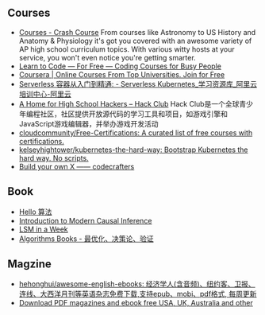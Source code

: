 ## Courses
- [Courses - Crash Course](https://thecrashcourse.com/courses/) From courses like Astronomy to US History and Anatomy & Physiology it's got you covered with an awesome variety of AP high school curriculum topics. With various witty hosts at your service, you won't even notice you're getting smarter.
- [Learn to Code — For Free — Coding Courses for Busy People](https://www.freecodecamp.org/learn/)
- [Coursera | Online Courses From Top Universities. Join for Free](https://www.coursera.org/)
- [Serverless 容器从入门到精通: - Serverless Kubernetes_学习资源库_阿里云培训中心-阿里云](https://edu.aliyun.com/course/314539)
- [A Home for High School Hackers – Hack Club](https://hackclub.com/) Hack Club是一个全球青少年编程社区，社区提供开放源代码的学习工具和项目，如游戏引擎和JavaScript游戏编辑器，并举办游戏开发活动
- [cloudcommunity/Free-Certifications: A curated list of free courses with certifications.](https://github.com/cloudcommunity/Free-Certifications)
- [kelseyhightower/kubernetes-the-hard-way: Bootstrap Kubernetes the hard way. No scripts.](https://github.com/kelseyhightower/kubernetes-the-hard-way?tab=readme-ov-file)
- [Build your own X —— codecrafters](https://codecrafters.io/)

## Book
- [Hello 算法](https://www.hello-algo.com/chapter_paperbook/)
- [Introduction to Modern Causal Inference](https://alejandroschuler.github.io/mci/introduction-to-modern-causal-inference.html)
- [LSM in a Week](https://skyzh.github.io/mini-lsm/)
- [Algorithms Books - 最优化、决策论、验证](https://algorithmsbook.com/)

## Magzine
- [hehonghui/awesome-english-ebooks: 经济学人(含音频)、纽约客、卫报、连线、大西洋月刊等英语杂志免费下载,支持epub、mobi、pdf格式, 每周更新](https://github.com/hehonghui/awesome-english-ebooks/tree/master)
- [Download PDF magazines and ebook free USA, UK, Australia and other](https://magazinelib.com/)
